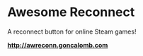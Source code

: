 Awesome Reconnect
===

A reconnect button for online Steam games!

**http://awreconn.goncalomb.com**
